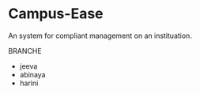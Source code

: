 # Campus-Ease
An system for compliant management on an instituation. 

BRANCHE
- jeeva
- abinaya
- harini